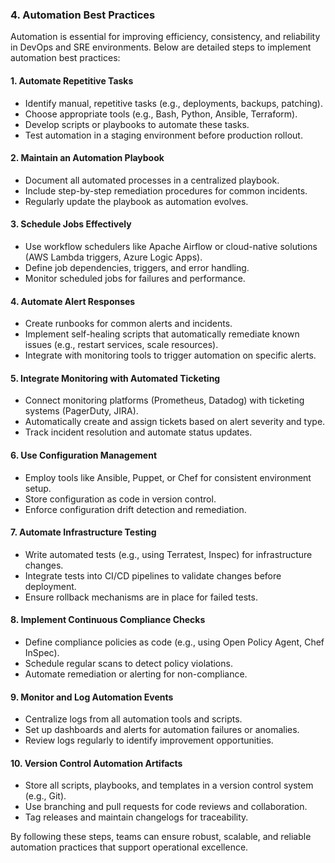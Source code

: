 ### 4. Automation Best Practices

Automation is essential for improving efficiency, consistency, and reliability in DevOps and SRE environments. Below are detailed steps to implement automation best practices:

#### 1. Automate Repetitive Tasks
- Identify manual, repetitive tasks (e.g., deployments, backups, patching).
- Choose appropriate tools (e.g., Bash, Python, Ansible, Terraform).
- Develop scripts or playbooks to automate these tasks.
- Test automation in a staging environment before production rollout.

#### 2. Maintain an Automation Playbook
- Document all automated processes in a centralized playbook.
- Include step-by-step remediation procedures for common incidents.
- Regularly update the playbook as automation evolves.

#### 3. Schedule Jobs Effectively
- Use workflow schedulers like Apache Airflow or cloud-native solutions (AWS Lambda triggers, Azure Logic Apps).
- Define job dependencies, triggers, and error handling.
- Monitor scheduled jobs for failures and performance.

#### 4. Automate Alert Responses
- Create runbooks for common alerts and incidents.
- Implement self-healing scripts that automatically remediate known issues (e.g., restart services, scale resources).
- Integrate with monitoring tools to trigger automation on specific alerts.

#### 5. Integrate Monitoring with Automated Ticketing
- Connect monitoring platforms (Prometheus, Datadog) with ticketing systems (PagerDuty, JIRA).
- Automatically create and assign tickets based on alert severity and type.
- Track incident resolution and automate status updates.

#### 6. Use Configuration Management
- Employ tools like Ansible, Puppet, or Chef for consistent environment setup.
- Store configuration as code in version control.
- Enforce configuration drift detection and remediation.

#### 7. Automate Infrastructure Testing
- Write automated tests (e.g., using Terratest, Inspec) for infrastructure changes.
- Integrate tests into CI/CD pipelines to validate changes before deployment.
- Ensure rollback mechanisms are in place for failed tests.

#### 8. Implement Continuous Compliance Checks
- Define compliance policies as code (e.g., using Open Policy Agent, Chef InSpec).
- Schedule regular scans to detect policy violations.
- Automate remediation or alerting for non-compliance.

#### 9. Monitor and Log Automation Events
- Centralize logs from all automation tools and scripts.
- Set up dashboards and alerts for automation failures or anomalies.
- Review logs regularly to identify improvement opportunities.

#### 10. Version Control Automation Artifacts
- Store all scripts, playbooks, and templates in a version control system (e.g., Git).
- Use branching and pull requests for code reviews and collaboration.
- Tag releases and maintain changelogs for traceability.

By following these steps, teams can ensure robust, scalable, and reliable automation practices that support operational excellence.